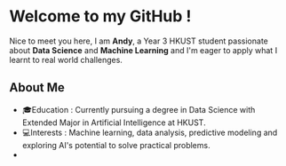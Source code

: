 # Welcome to my GitHub ! 
Nice to meet you here, I am **Andy**, a Year 3 HKUST student passionate about **Data Science** and **Machine Learning** and I'm eager to apply what I learnt to real world challenges.

## About Me
* 🎓Education : Currently pursuing a degree in Data Science with Extended Major in Artificial Intelligence at HKUST.
* 💻Interests : Machine learning, data analysis, predictive modeling and exploring AI's potential to solve practical problems.
* 
